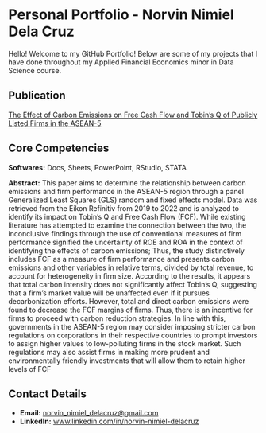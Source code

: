 # Personal Portfolio - Norvin Nimiel Dela Cruz
Hello! Welcome to my GitHub Portfolio! Below are some of my projects that I have done throughout my Applied Financial Economics minor in Data Science course.


## Publication
[The Effect of Carbon Emissions on Free Cash Flow and Tobin’s Q of Publicly Listed Firms in the ASEAN-5](https://animorepository.dlsu.edu.ph/res_aki/209/)

## Core Competencies
**Softwares:** Docs, Sheets, PowerPoint, RStudio, STATA


**Abstract:**
This paper aims to determine the relationship between carbon emissions and firm performance in the ASEAN-5 region through a panel Generalized Least Squares (GLS) random and fixed effects model. Data was retrieved from the Eikon Refinitiv from 2019 to 2022 and is analyzed to identify its impact on Tobin’s Q and Free Cash Flow (FCF). While existing literature has attempted to examine the connection between the two, the inconclusive findings through the use of conventional measures of firm performance signified the uncertainty of ROE and ROA in the context of identifying the effects of carbon emissions; Thus, the study distinctively includes FCF as a measure of firm performance and presents carbon emissions and other variables in relative terms, divided by total revenue, to account for heterogeneity in firm size. According to the results, it appears that total carbon intensity does not significantly affect Tobin’s Q, suggesting that a firm’s market value will be unaffected even if it pursues decarbonization efforts. However, total and direct carbon emissions were found to decrease the FCF margins of firms. Thus, there is an incentive for firms to proceed with carbon reduction strategies. In line with this, governments in the ASEAN-5 region may consider imposing stricter carbon regulations on corporations in their respective countries to prompt investors to assign higher values to low-polluting firms in the stock market. Such regulations may also assist firms in making more prudent and environmentally friendly investments that will allow them to retain higher levels of FCF


## Contact Details
- **Email:** [norvin_nimiel_delacruz@gmail.com](mailto:norvin_nimiel_delacruz@gmail.com)
- **LinkedIn:** www.linkedin.com/in/norvin-nimiel-delacruz
